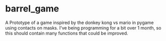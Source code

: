 # barrel_game
A Prototype of a game inspired by the donkey kong vs mario in pygame using contacts on masks. I've being programming for a bit over 1 month, so this should contain many  functions that could be improved.
